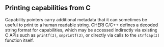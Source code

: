 ## Printing capabilities from C

Capability pointers carry additional metadata that it can sometimes be useful
to print to a human readable string.
CHERI C/C++ defines a decoded string format for capabilities, which may be
accessed indirectly via existing C APIs such as `printf(3)`, `snprintf(3)`, or
directly via calls to the `strfcap(3)` function itself.
